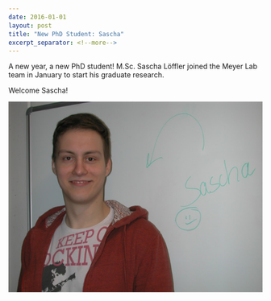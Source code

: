 ```yaml
---
date: 2016-01-01
layout: post
title: "New PhD Student: Sascha"
excerpt_separator: <!--more-->
---
```


A new year, a new PhD student! 
M.Sc. Sascha Löffler joined the Meyer Lab team in January to start his graduate research. 
<!--more-->
Welcome Sascha!

![Sascha](/assets/img/2017/Sascha_klein.jpg)


